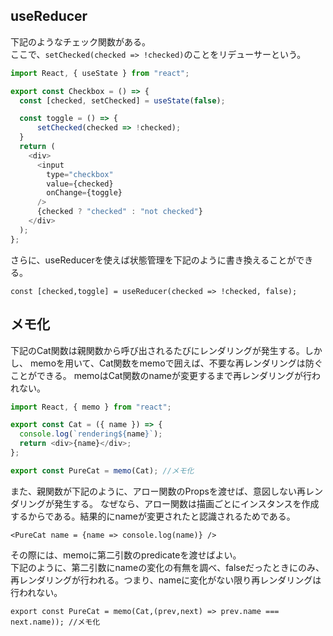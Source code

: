 ## useReducer

下記のようなチェック関数がある。  
ここで、`setChecked(checked => !checked)`のことをリデューサーという。  

```javascript
import React, { useState } from "react";

export const Checkbox = () => {
  const [checked, setChecked] = useState(false);

  const toggle = () => {
      setChecked(checked => !checked);
  }
  return (
    <div>
      <input
        type="checkbox"
        value={checked}
        onChange={toggle}
      />
      {checked ? "checked" : "not checked"}
    </div>
  );
};
```
さらに、useReducerを使えば状態管理を下記のように書き換えることができる。  

```
const [checked,toggle] = useReducer(checked => !checked, false);
```


## メモ化

下記のCat関数は親関数から呼び出されるたびにレンダリングが発生する。しかし、
memoを用いて、Cat関数をmemoで囲えば、不要な再レンダリングは防ぐことができる。
memoはCat関数のnameが変更するまで再レンダリングが行われない。
```js
import React, { memo } from "react";

export const Cat = ({ name }) => {
  console.log(`rendering${name}`);
  return <div>{name}</div>;
};

export const PureCat = memo(Cat); //メモ化
```

また、親関数が下記のように、アロー関数のPropsを渡せば、意図しない再レンダリングが発生する。
なぜなら、アロー関数は描画ごとにインスタンスを作成するからである。結果的にnameが変更されたと認識されるためである。
```
<PureCat name = {name => console.log(name)} />
```
その際には、memoに第二引数のpredicateを渡せばよい。  
下記のように、第二引数にnameの変化の有無を調べ、falseだったときにのみ、再レンダリングが行われる。つまり、nameに変化がない限り再レンダリングは行われない。  

`
export const PureCat = memo(Cat,(prev,next) => prev.name === next.name)); //メモ化
`
